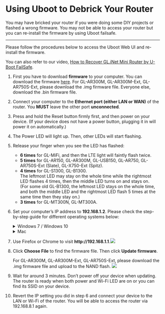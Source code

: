 # Using Uboot to Debrick Your Router

You may have bricked your router if you were doing some DIY projects or flashed a wrong firmware. You may not be able to access your router but you can re-install the firmware by using Uboot failsafe.



---

Please follow the procedures below to access the Uboot Web UI and re-install the firmware.

You can also refer to our video, [How to Recover GL.iNet Mini Router by U-Boot FailSafe](https://docs.gl-inet.com/en/3/video/tutor/#how-to-recover-glinet-mini-router-by-u-boot-failsafe).



<ol type="1">
    <li><p>
        First you have to download <b>firmware</b> to your computer. You can download the firmware <a href="https://dl.gl-inet.com/firmware" target="_blank">here</a>. For GL-AR300M, GL-AR300M-Ext, GL-AR750S-Ext, please download the .img firmware file. Everyone else, download the .bin firmware file.
        </p> 
    </li>
    <li>
        <p> Connect your computer to the <b>Ethernet port (either LAN or WAN)</b> of the router. You <b>MUST</b> leave the other port <b>unconnected</b>.
        </p>
    </li>
    <li>
    	<p>Press and hold the Reset button firmly first, and then power on your device. (If your device does not have a power button, plugging it in will power it on automatically.)
        </p>
    </li>
    <li>
    	<p>The Power LED will light up. Then, other LEDs will start flashing.
        </p>
    </li>
    <li>
    	<p>Release your finger when you see the LED has flashed:
        <ul>
        	<li><b>6 times</b> for GL-MiFi, and then the LTE light will faintly flash twice.</li>
            <li><b>5 times</b> for GL-AR150, GL-AR300M, GL-USB150, GL-AR750, GL-AR750S-Ext (Slate), GL-X750-Ext (Spitz).</li>
            <li><b>4 times</b> for GL-S1300, GL-B1300. 
                <div>The leftmost LED may stay on the whole time while the rightmost LED flashes 4 times, then the middle LED turns on and stays on. </div>
                <div>(For some old GL-B1300, the leftmost LED stays on the whole time, and both the middle LED and the rightmost LED flash 5 times at the same time then they stay on.)</div>
            </li>
        	<li><b>3 times</b> for GL-MT300N, GL-MT300A.</li>
        </ul>
        </p>
    </li>
    <li>
    	<p>Set your computer’s IP address to <b>192.168.1.2</b>. Please check the step-by-step guide for different operating systems below:</p>
        <details>
        <summary>Windows 7 / Windows 10</summary>
        <ol type="1">
        	<li>Go to Control Panel -> Network and Internet -> Network and Sharing Center -> Change adapter settings.</li>
        	<li>Right click Local Area Connection -> Properties.</li>
        	<li>Click Internet Protocol Version 4 (TCP/IPv4) -> Properties.</li>
        	<li>Set the IP adress to 192.168.1.2 manually.</li>
        	<img src="https://static.gl-inet.com/docs/en/2.x/troubleshooting/src/debrick/set_ip.jpg">
        </ol>
        </details>
        <details>
        <summary>Mac</summary>
        <ol type="1">
        	<li>Go to System Preferences -> Network.</li>
        	<li>Chooose Ethernet -> Advanced -> TCP/IP.</li>
        	<li>In Configure IPv4, choose Manually.</li>
        	<li>Set the IPv4 Address to 192.168.1.2 manually.</li>
        </ol>
        </details>
	</li>
    <li>
    	<p>Use Firefox or Chrome to visit <b>http://192.168.1.1</b>.<img src="https://static.gl-inet.com/docs/en/2.x/troubleshooting/src/debrick/ui.jpg">
        </p>
    </li>
    <li>
    	<p>Click <b>Choose File</b> to find the firmware file. Then click <b>Update firmware</b>. 
        </p>
        <p>For GL-AR300M, GL-AR300M-Ext, GL-AR750S-Ext, please download the .img firmware file and upload to the NAND flash.
        <img src="https://static.gl-inet.com/docs/en/3/troubleshooting/uboot.jpg"><p>
    </li>
    <li>
    	<p>Wait for around 3 minutes. Don’t power off your device when updating. The router is ready when both power and  Wi-Fi LED are on or you can find its SSID on your device.
        </p>
    </li>
    <li>
    	<p>Revert the IP setting you did in step 6 and connect your device to the LAN or Wi-Fi of the router. You will be able to access the router via 192.168.8.1 again.
        </p>
    </li>
</ol>



